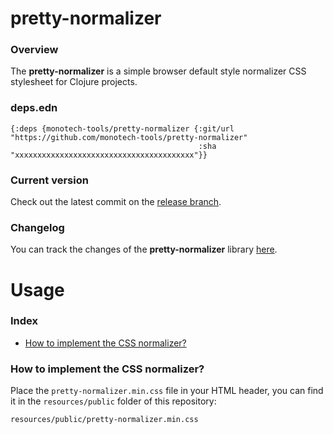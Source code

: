 
# pretty-normalizer

### Overview

The <strong>pretty-normalizer</strong> is a simple browser default style normalizer
CSS stylesheet for Clojure projects.

### deps.edn

```
{:deps {monotech-tools/pretty-normalizer {:git/url "https://github.com/monotech-tools/pretty-normalizer"
                                          :sha     "xxxxxxxxxxxxxxxxxxxxxxxxxxxxxxxxxxxxxxxx"}}
```

### Current version

Check out the latest commit on the [release branch](https://github.com/monotech-tools/pretty-normalizer/tree/release).

### Changelog

You can track the changes of the <strong>pretty-normalizer</strong> library [here](CHANGES.md).

# Usage

### Index

- [How to implement the CSS normalizer?](#how-to-implement-the-css-normalizer)

### How to implement the CSS normalizer?

Place the `pretty-normalizer.min.css` file in your HTML header, you can find it in the
`resources/public` folder of this repository:

`resources/public/pretty-normalizer.min.css`
